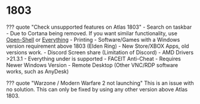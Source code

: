 # 1803

??? quote "Check unsupported features on Atlas 1803"
    - Search on taskbar - Due to Cortana being removed. If you want similar functionality, use [Open-Shell](https://open-shell.github.io/Open-Shell-Menu/) or [Everything](https://www.voidtools.com/)
    - Printing
    - Software/Games with a Windows version requirement above 1803 (Elden Ring)
    - New Store/XBOX Apps, old versions work.
    - Discord Screen share (Limitation of Discord)
    - AMD Drivers >21.3.1 - Everything under is supported
    - FACEIT Anti-Cheat - Requires Newer Windows Version
    - Remote Desktop (Other VNC/RDP software works, such as AnyDesk)

??? quote "Warzone / Modern Warfare 2 not launching"
    This is an issue with no solution. This can only be fixed by using any other version above Atlas 1803.

